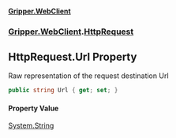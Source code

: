 #### [Gripper.WebClient](index 'index')
### [Gripper.WebClient](Gripper_WebClient 'Gripper.WebClient').[HttpRequest](Gripper_WebClient_HttpRequest 'Gripper.WebClient.HttpRequest')
## HttpRequest.Url Property
Raw representation of the request destination Url  
```csharp
public string Url { get; set; }
```
#### Property Value
[System.String](https://docs.microsoft.com/en-us/dotnet/api/System.String 'System.String')
